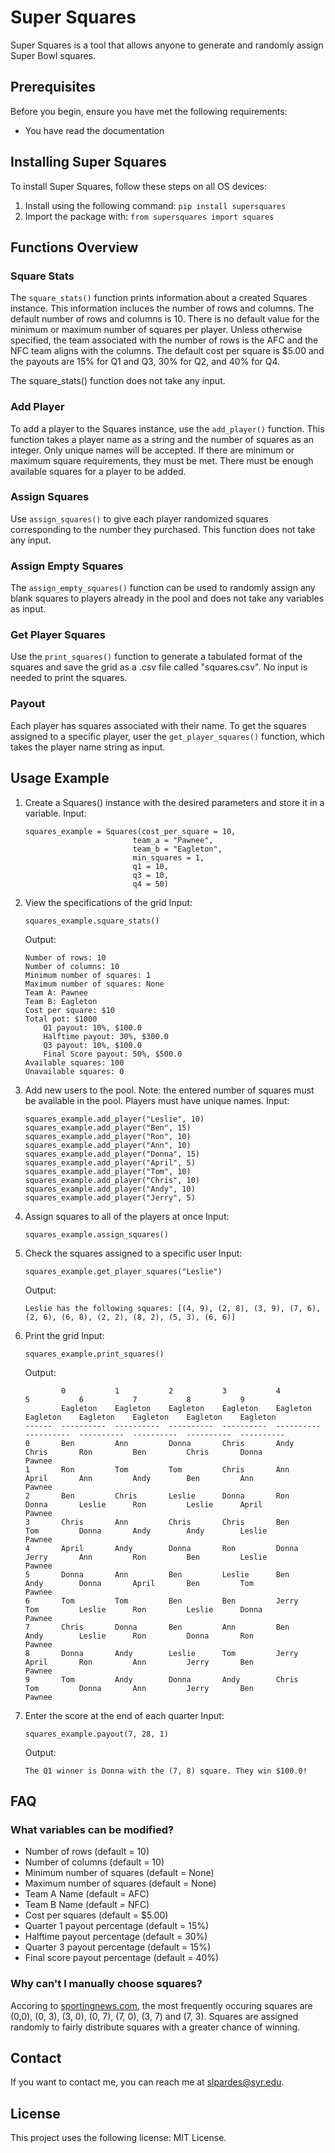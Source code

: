 # Super Squares

Super Squares is a tool that allows anyone to generate and randomly assign Super Bowl squares.

## Prerequisites 

Before you begin, ensure you have met the following requirements:

- You have read the documentation

## Installing Super Squares

To install Super Squares, follow these steps on all OS devices:

1. Install using the following command: `pip install supersquares`
2. Import the package with: `from supersquares import squares`

## Functions Overview 

### Square Stats 

The `square_stats()` function prints information about a created Squares instance. This information incluces the number of rows and columns. The default number of rows and columns is 10. There is no default value for the minimum or maximum number of squares per player. Unless otherwise specified, the team associated with the number of rows is the AFC and the NFC team aligns with the columns. The default cost per square is $5.00 and the payouts are 15% for Q1 and Q3, 30% for Q2, and 40% for Q4.

The square_stats() function does not take any input. 

### Add Player

To add a player to the Squares instance, use the `add_player()` function. This function takes a player name as a string and the number of squares as an integer. Only unique names will be accepted. If there are minimum or maximum square requirements, they must be met. There must be enough available squares for a player to be added.

### Assign Squares

Use `assign_squares()` to give each player randomized squares corresponding to the number they purchased. This function does not take any input. 

### Assign Empty Squares

The `assign_empty_squares()` function can be used to randomly assign any blank squares to players already in the pool and does not take any variables as input. 

### Get Player Squares

Use the `print_squares()` function to generate a tabulated format of the squares and save the grid as a .csv file called "squares.csv". No input is needed to print the squares.

### Payout 

Each player has squares associated with their name. To get the squares assigned to a specific player, user the `get_player_squares()` function, which takes the player name string as input.

## Usage Example

1. Create a Squares() instance with the desired parameters and store it in a variable.
	Input: 
	```
	squares_example = Squares(cost_per_square = 10, 
							team_a = "Pawnee", 
							team_b = "Eagleton",
							min_squares = 1,
							q1 = 10, 
							q3 = 10, 
							q4 = 50)
	```
2. View the specifications of the grid 
	Input: 
	```
	squares_example.square_stats()
	```
	Output: 
	```
	Number of rows: 10
	Number of columns: 10
	Minimum number of squares: 1
	Maximum number of squares: None
	Team A: Pawnee
	Team B: Eagleton
	Cost per square: $10
	Total pot: $1000
		Q1 payout: 10%, $100.0
		Halftime payout: 30%, $300.0
		Q3 payout: 10%, $100.0
		Final Score payout: 50%, $500.0
	Available squares: 100
	Unavailable squares: 0
	```
3. Add new users to the pool. Note: the entered number of squares must be available in the pool. Players must have unique names. 
	Input: 
	```
	squares_example.add_player("Leslie", 10)
	squares_example.add_player("Ben", 15)
	squares_example.add_player("Ron", 10)
	squares_example.add_player("Ann", 10)
	squares_example.add_player("Donna", 15)
	squares_example.add_player("April", 5)
	squares_example.add_player("Tom", 10)
	squares_example.add_player("Chris", 10)
	squares_example.add_player("Andy", 10)
	squares_example.add_player("Jerry", 5)
	```
4. Assign squares to all of the players at once 
	Input: 
	```
	squares_example.assign_squares()
	```
5. Check the squares assigned to a specific user 
	Input: 
	```
	squares_example.get_player_squares("Leslie")
	```
	Output: 
	```
	Leslie has the following squares: [(4, 9), (2, 8), (3, 9), (7, 6), (2, 6), (6, 8), (2, 2), (8, 2), (5, 3), (6, 6)]
	```
6. Print the grid
	Input:
	```
	squares_example.print_squares()
	```
	Output: 
	```
			0           1           2           3           4           5           6           7           8           9
			Eagleton    Eagleton    Eagleton    Eagleton    Eagleton    Eagleton    Eagleton    Eagleton    Eagleton    Eagleton
	------  ----------  ----------  ----------  ----------  ----------  ----------  ----------  ----------  ----------  ----------
	0       Ben         Ann         Donna       Chris       Andy        Chris       Ron         Ben         Chris       Donna
	Pawnee
	1       Ron         Tom         Tom         Chris       Ann         April       Ann         Andy        Ben         Ann
	Pawnee
	2       Ben         Chris       Leslie      Donna       Ron         Donna       Leslie      Ron         Leslie      April
	Pawnee
	3       Chris       Ann         Chris       Chris       Ben         Tom         Donna       Andy        Andy        Leslie
	Pawnee
	4       April       Andy        Donna       Ron         Donna       Jerry       Ann         Ron         Ben         Leslie
	Pawnee
	5       Donna       Ann         Ben         Leslie      Ben         Andy        Donna       April       Ben         Tom
	Pawnee
	6       Tom         Tom         Ben         Ben         Jerry       Tom         Leslie      Ron         Leslie      Donna
	Pawnee
	7       Chris       Donna       Ben         Ann         Ben         Andy        Leslie      Ron         Donna       Ron
	Pawnee
	8       Donna       Andy        Leslie      Tom         Jerry       April       Ron         Ann         Jerry       Ben
	Pawnee
	9       Tom         Andy        Donna       Andy        Chris       Tom         Donna       Ann         Jerry       Ben
	Pawnee
	```
7. Enter the score at the end of each quarter 
	Input:
	```
	squares_example.payout(7, 28, 1)
	```
	Output: 
	```
	The Q1 winner is Donna with the (7, 8) square. They win $100.0!
	```

## FAQ

### What variables can be modified?
- Number of rows (default = 10)
- Number of columns (default = 10)
- Minimum number of squares (default = None)
- Maximum number of squares (default = None)
- Team A Name (default = AFC)
- Team B Name (default = NFC)
- Cost per squares (default = $5.00)
- Quarter 1 payout percentage (default = 15%)
- Halftime payout percentage (default = 30%)
- Quarter 3 payout percentage (default = 15%)
- Final score payout percentage (default = 40%)

### Why can't I manually choose squares?
Accoring to [sportingnews.com](https://www.sportingnews.com/us/nfl/news/super-bowl-squares-grid-2023-best-numbers/ltur0ayv6wvsdkyjjk2cnmdo), the most frequently occuring squares are (0,0), (0, 3), (3, 0), (0, 7), (7, 0), (3, 7) and (7, 3). Squares are assigned randomly to fairly distribute squares with a greater chance of winning.

## Contact
If you want to contact me, you can reach me at slpardes@syr.edu.

## License
This project uses the following license: MIT License.
